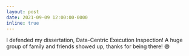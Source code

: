 ```yaml
---
layout: post
date: 2021-09-09 12:00:00-0000
inline: true
---
```


I defended my dissertation, Data-Centric Execution Inspection! A huge
group of family and friends showed up, thanks for being there! :smile:
